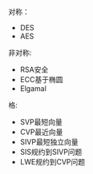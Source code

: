 对称：
- DES
- AES

非对称:
- RSA安全
- ECC基于椭圆
- Elgamal

格:
 - SVP最短向量
 - CVP最近向量
 - SIVP最短独立向量
 - SIS规约到SIVP问题
 - LWE规约到CVP问题